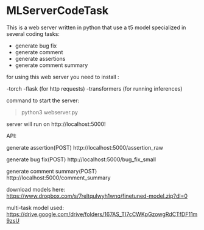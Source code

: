 # MLServerCodeTask

This is a web server written in python that use a t5 model
specialized in several coding tasks:

- generate bug fix
- generate comment
- generate assertions
- generate comment summary

for using this web server you need to install :

-torch
-flask (for http requests)
-transformers (for running inferences)


command to start the server:
> python3 webserver.py


server will run on http://localhost:5000!

API:
  
generate assertion(POST)
  http://localhost:5000/assertion_raw  

generate bug fix(POST)
  http://localhost:5000/bug_fix_small
  
 generate comment summary(POST)
  http://localhost:5000/comment_summary
 
 
download models here:
 https://www.dropbox.com/s/7reltqulwyh1wnq/finetuned-model.zip?dl=0
  
multi-task model used:
  https://drive.google.com/drive/folders/167AS_TI7cCWKpGzowgRdCTfDF11m9zsU
  

